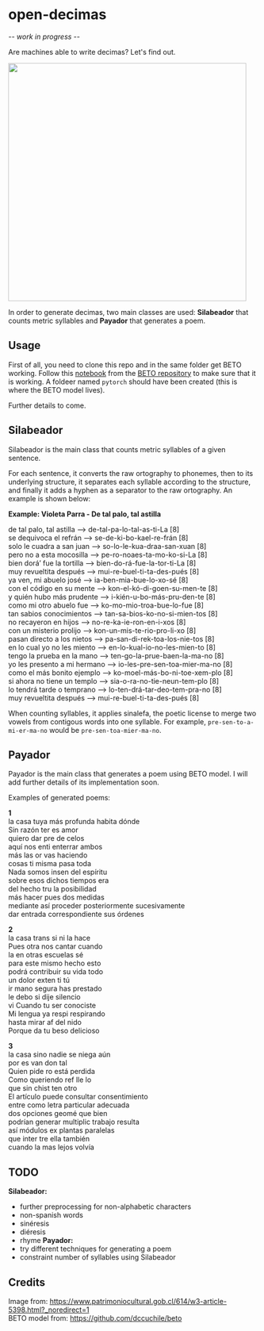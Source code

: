 # open-decimas

*-- work in progress --*

Are machines able to write decimas? Let's find out.

<img src="https://user-images.githubusercontent.com/61199264/103969615-34d3bf00-515e-11eb-8a62-e6c0fb96e760.png" width="480">

In order to generate decimas, two main classes are used: **Silabeador** that counts metric syllables and **Payador** that generates a poem.

## Usage

First of all, you need to clone this repo and in the same folder get BETO working. Follow this [notebook](https://colab.research.google.com/drive/1uRwg4UmPgYIqGYY4gW_Nsw9782GFJbPt#scrollTo=9KXo6-ahoJoM) from the [BETO repository](https://github.com/dccuchile/beto) to make sure that it is working. A foldeer named `pytorch` should have been created (this is where the BETO model lives).

Further details to come.

## Silabeador

Silabeador is the main class that counts metric syllables of a given sentence.

For each sentence, it converts the raw ortography to phonemes, then to its underlying structure, it separates each syllable according to the structure, and finally it adds a hyphen as a separator to the raw ortography. An example is shown below:

**Example: Violeta Parra - De tal palo, tal astilla**  

de tal palo, tal astilla --> de-tal-pa-lo-tal-as-ti-La [8]\
se dequivoca el refrán --> se-de-ki-bo-kael-re-frán [8]\
solo le cuadra a san juan --> so-lo-le-kua-draa-san-xuan [8]\
pero no a esta mocosilla --> pe-ro-noaes-ta-mo-ko-si-La [8]\
bien dorá’ fue la tortilla --> bien-do-rá-fue-la-tor-ti-La [8]\
muy revueltita después --> mui-re-buel-ti-ta-des-pués [8]\
ya ven, mi abuelo josé --> ia-ben-mia-bue-lo-xo-sé [8]\
con el código en su mente --> kon-el-kó-di-goen-su-men-te [8]\
y quién hubo más prudente --> i-kién-u-bo-más-pru-den-te [8]\
como mi otro abuelo fue --> ko-mo-mio-troa-bue-lo-fue [8]\
tan sabios conocimientos --> tan-sa-bios-ko-no-si-mien-tos [8]\
no recayeron en hijos --> no-re-ka-ie-ron-en-i-xos [8]\
con un misterio prolijo --> kon-un-mis-te-rio-pro-li-xo [8]\
pasan directo a los nietos --> pa-san-di-rek-toa-los-nie-tos [8]\
en lo cual yo no les miento --> en-lo-kual-io-no-les-mien-to [8]\
tengo la prueba en la mano --> ten-go-la-prue-baen-la-ma-no [8]\
yo les presento a mi hermano --> io-les-pre-sen-toa-mier-ma-no [8]\
como el más bonito ejemplo --> ko-moel-más-bo-ni-toe-xem-plo [8]\
si ahora no tiene un templo --> sia-o-ra-no-tie-neun-tem-plo [8]\
lo tendrá tarde o temprano --> lo-ten-drá-tar-deo-tem-pra-no [8]\
muy revueltita después --> mui-re-buel-ti-ta-des-pués [8]

When counting syllables, it applies sinalefa, the poetic license to merge two vowels from contigous words into one syllable. For example, `pre-sen-to-a-mi-er-ma-no` would be `pre-sen-toa-mier-ma-no`.

## Payador

Payador is the main class that generates a poem using BETO model. I will add further details of its implementation soon.

Examples of generated poems:

**1**  
la casa tuya más profunda habita dónde  
Sin razón ter es amor  
quiero dar pre de celos  
aquí nos enti enterrar ambos  
más las or vas haciendo  
cosas ti misma pasa toda  
Nada somos insen del espíritu  
sobre esos dichos tiempos era  
del hecho tru la posibilidad  
más hacer pues dos medidas  
mediante así proceder posteriormente sucesivamente  
dar entrada correspondiente sus órdenes  

**2**  
la casa trans si ni la hace  
Pues otra nos cantar cuando  
la en otras escuelas sé  
para este mismo hecho esto  
podrá contribuir su vida todo  
un dolor exten ti tú  
ir mano segura has prestado  
le debo si dije silencio  
vi Cuando tu ser conociste  
Mi lengua ya respi respirando  
hasta mirar af del nido  
Porque da tu beso delicioso  

**3**  
la casa sino nadie se niega aún  
por es van don tal  
Quien pide ro está perdida  
Como queriendo ref lle lo  
que sin chist ten otro  
El artículo puede consultar consentimiento  
entre como letra particular adecuada  
dos opciones geomé que bien  
podrían generar multiplic trabajo resulta  
así módulos ex plantas paralelas  
que inter tre ella también  
cuando la mas lejos volvía  


## TODO
**Silabeador:**
- further preprocessing for non-alphabetic characters
- non-spanish words
- sinéresis
- diéresis
- rhyme
**Payador:**
- try different techniques for generating a poem
- constraint number of syllables using Silabeador

## Credits
Image from: https://www.patrimoniocultural.gob.cl/614/w3-article-5398.html?_noredirect=1  
BETO model from: https://github.com/dccuchile/beto
